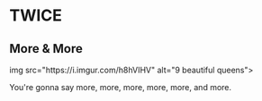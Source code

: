 <main>
  <h1>TWICE</h1>
    <h2>More & More</h2>
  img src="https://i.imgur.com/h8hVIHV" alt="9 beautiful queens">
  <p>You're gonna say more, more, more, more, more, and more.</p>
      </main>
      
